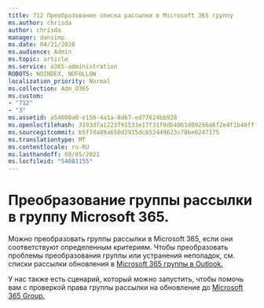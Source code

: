 ```yaml
---
title: 712 Преобразование списка рассылки в Microsoft 365 группу
ms.author: chrisda
author: chrisda
manager: dansimp
ms.date: 04/21/2020
ms.audience: Admin
ms.topic: article
ms.service: o365-administration
ROBOTS: NOINDEX, NOFOLLOW
localization_priority: Normal
ms.collection: Adm_O365
ms.custom:
- "712"
- "3"
ms.assetid: a54600a0-e150-4a1a-8d67-ed77624bb928
ms.openlocfilehash: 3193dfa1223f91533e17f31f6db4061d09266a6f2e4f1b46fffc40f8fb50fda1
ms.sourcegitcommit: b5f7da89a650d2915dc652449623c78be6247175
ms.translationtype: MT
ms.contentlocale: ru-RU
ms.lasthandoff: 08/05/2021
ms.locfileid: "54081155"
---
```

# <a name="convert-a-distribution-group-to-a-microsoft-365-group"></a>Преобразование группы рассылки в группу Microsoft 365.

Можно преобразовать группы рассылки в Microsoft 365, если они соответствуют определенным критериям. Чтобы преобразовать проблемы преобразования группы или устранения неполадок, см. списки рассылки обновления в [Microsoft 365 группы в Outlook.](https://docs.microsoft.com/microsoft-365/admin/manage/upgrade-distribution-lists)

У нас также есть сценарий, который можно запустить, чтобы помочь вам с проверкой права группы рассылки на обновление до [Microsoft 365 Group.](https://aka.ms/DLToM365Group)